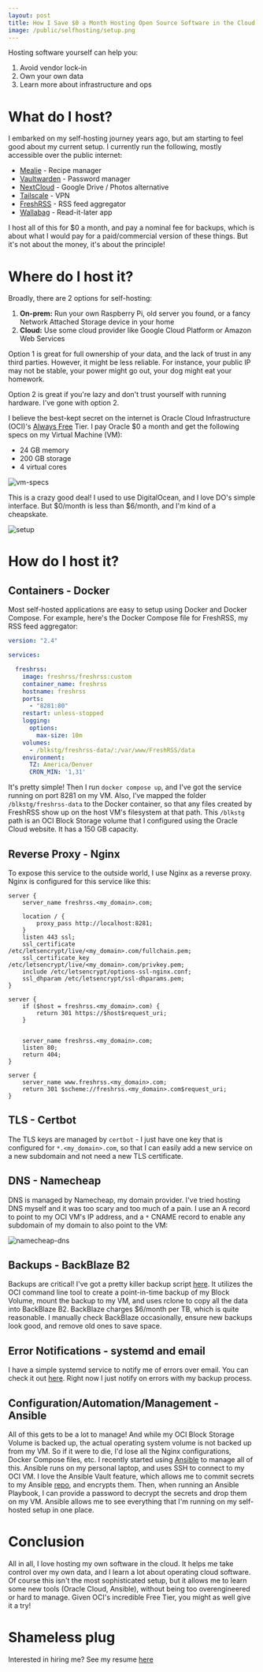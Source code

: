 ```yaml
---
layout: post
title: How I Save $0 a Month Hosting Open Source Software in the Cloud
image: /public/selfhosting/setup.png
---
```

Hosting software yourself can help you:

1. Avoid vendor lock-in
2. Own your own data
3. Learn more about infrastructure and ops

# What do I host?
I embarked on my self-hosting journey years ago, but am starting to feel good about my current setup. I currently run the following, mostly accessible over the public internet:

* [Mealie](https://mealie.io/) - Recipe manager
* [Vaultwarden](https://github.com/dani-garcia/vaultwarden) - Password manager
* [NextCloud](https://nextcloud.com/) - Google Drive / Photos alternative
* [Tailscale](https://tailscale.com/) - VPN
* [FreshRSS](https://freshrss.org/index.html) - RSS feed aggregator
* [Wallabag](https://wallabag.org/) - Read-it-later app

I host all of this for $0 a month, and pay a nominal fee for backups, which is about what I would pay for a paid/commercial version of these things. But it's not about the money, it's about the principle!

# Where do I host it?
Broadly, there are 2 options for self-hosting:

1. **On-prem:** Run your own Raspberry Pi, old server you found, or a fancy Network Attached Storage device in your home
2. **Cloud:** Use some cloud provider like Google Cloud Platform or Amazon Web Services

Option 1 is great for full ownership of your data, and the lack of trust in any third parties. However, it might be less reliable. For instance, your public IP may not be stable, your power might go out, your dog might eat your homework.

Option 2 is great if you're lazy and don't trust yourself with running hardware. I've gone with option 2.

I believe the best-kept secret on the internet is Oracle Cloud Infrastructure (OCI)'s [Always Free](https://www.oracle.com/cloud/free/) Tier. I pay Oracle $0 a month and get the following specs on my Virtual Machine (VM):

* 24 GB memory
* 200 GB storage
* 4 virtual cores

![vm-specs](/public/selfhosting/oci-vm-shape.png)

This is a crazy good deal! I used to use DigitalOcean, and I love DO's simple interface. But $0/month is less than $6/month, and I'm kind of a cheapskate.

![setup](/public/selfhosting/setup.png)

# How do I host it?
## Containers - Docker
Most self-hosted applications are easy to setup using Docker and Docker Compose. For example, here's the Docker Compose file for FreshRSS, my RSS feed aggregator:

```yaml
version: "2.4"

services:

  freshrss:
    image: freshrss/freshrss:custom
    container_name: freshrss
    hostname: freshrss
    ports:
      - "8281:80"
    restart: unless-stopped
    logging:
      options:
        max-size: 10m
    volumes:
      - /blkstg/freshrss-data/:/var/www/FreshRSS/data
    environment:
      TZ: America/Denver
      CRON_MIN: '1,31'
```

It's pretty simple! Then I run `docker compose up`, and I've got the service running on port 8281 on my VM. Also, I've mapped the folder `/blkstg/freshrss-data` to the Docker container, so that any files created by FreshRSS show up on the host VM's filesystem at that path. This `/blkstg` path is an OCI Block Storage volume that I configured using the Oracle Cloud website. It has a 150 GB capacity.

## Reverse Proxy - Nginx
To expose this service to the outside world, I use Nginx as a reverse proxy. Nginx is configured for this service like this:

```nginx
server {
    server_name freshrss.<my_domain>.com;

    location / { 
        proxy_pass http://localhost:8281;
    }
    listen 443 ssl;
    ssl_certificate /etc/letsencrypt/live/<my_domain>.com/fullchain.pem;
    ssl_certificate_key /etc/letsencrypt/live/<my_domain>.com/privkey.pem;
    include /etc/letsencrypt/options-ssl-nginx.conf;
    ssl_dhparam /etc/letsencrypt/ssl-dhparams.pem;
}

server {
    if ($host = freshrss.<my_domain>.com) {
        return 301 https://$host$request_uri;
    }


    server_name freshrss.<my_domain>.com;
    listen 80;
    return 404;
}

server {
    server_name www.freshrss.<my_domain>.com;
    return 301 $scheme://freshrss.<my_domain>.com$request_uri;
}
```

## TLS - Certbot
The TLS keys are managed by `certbot` - I just have one key that is configured for `*.<my_domain>.com`, so that I can easily add a new service on a new subdomain and not need a new TLS certificate.

## DNS - Namecheap
DNS is managed by Namecheap, my domain provider. I've tried hosting DNS myself and it was too scary and too much of a pain. I use an A record to point to my OCI VM's IP address, and a `*` CNAME record to enable any subdomain of my domain to also point to the VM:

![namecheap-dns](/public/selfhosting/namecheap-dns.png)

## Backups - BackBlaze B2
Backups are critical! I've got a pretty killer backup script [here](https://github.com/samc1213/selfhosted/blob/master/files/backup-oci-bv.sh). It utilizes the OCI command line tool to create a point-in-time backup of my Block Volume, mount the backup to my VM, and uses rclone to copy all the data into BackBlaze B2. BackBlaze charges $6/month per TB, which is quite reasonable. I manually check BackBlaze occasionally, ensure new backups look good, and remove old ones to save space.

## Error Notifications - systemd and email
I have a simple systemd service to notify me of errors over email. You can check it out [here](https://github.com/samc1213/selfhosted/blob/master/files/error-notify%40.service.j2). Right now I just notify on errors with my backup process.

## Configuration/Automation/Management - Ansible
All of this gets to be a lot to manage! And while my OCI Block Storage Volume is backed up, the actual operating system volume is not backed up from my VM. So if it were to die, I'd lose all the Nginx configurations, Docker Compose files, etc. I recently started using [Ansible](https://www.ansible.com/) to manage all of this. Ansible runs on my personal laptop, and uses SSH to connect to my OCI VM. I love the Ansible Vault feature, which allows me to commit secrets to my Ansible [repo](https://github.com/samc1213/selfhosted/), and encrypts them. Then, when running an Ansible Playbook, I can provide a password to decrypt the secrets and drop them on my VM. Ansible allows me to see everything that I'm running on my self-hosted setup in one place.

# Conclusion
All in all, I love hosting my own software in the cloud. It helps me take control over my own data, and I learn a lot about operating cloud software. Of course this isn't the most sophisticated setup, but it allows me to learn some new tools (Oracle Cloud, Ansible), without being too overengineered or hard to manage. Given OCI's incredible Free Tier, you might as well give it a try!

# Shameless plug
Interested in hiring me? See my resume [here](https://samacohen.com/resume.pdf)
